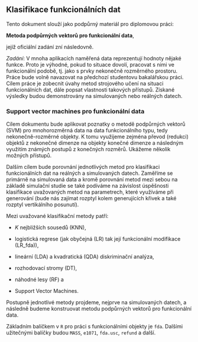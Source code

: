 ## Klasifikace funkcionálních dat

Tento dokument slouží jako podpůrný materiál pro diplomovou práci:

**Metoda podpůrných vektorů pro funkcionální data**,

jejíž oficiální zadání zní následovně.

*Zadání*: V mnoha aplikacích naměřená data reprezentují hodnoty nějaké funkce. Proto je
výhodné, pokud to situace dovolí, pracovat s nimi ve funkcionální podobě, tj. jako s prvky
nekonečně rozměrného prostoru. Práce bude volně navazovat na předchozí studentovu bakalářskou
práci. Cílem práce je zobecnit úvahy metod strojového učení na situaci funkcionálních
dat, dále popsat vlastnosti takových přístupů. Získané výsledky budou demonstrovány na
simulovaných nebo reálných datech.

### Support vector machines pro funkcionální data

Cílem dokumentu bude aplikovat poznatky o metodě podpůrných vektorů (SVM) pro mnohorozměrná data na data funkcionálního typu, tedy nekonečně-rozměrné objekty.
K tomu využijeme zejména převod (redukci) objektů z nekonečné dimenze na objekty konečné dimenze a následným využitím známých postupů z konečných rozměrů. Ukážeme několik možných přístupů.

Dalším cílem bude porovnání jednotlivých metod pro klasifikaci funkcionálních dat na reálných a simulovaných datech. Zaměříme se primárně na simulovaná data a kromě porovnání metod mezi sebou na základě simulační studie se také podíváme na závislost úspěšnosti klasifikace uvažovaných metod na parametrech, které využíváme při generování (bude nás zajímat rozptyl kolem generujících křivek a také rozptyl vertikálního posunutí).

Mezi uvažované klasifikační metody patří:

  - $K$ nejbližších sousedů (KNN),

  - logistická regrese (jak obyčejná (LR) tak její funkcionální modifikace (LR_fda)),

  - lineární (LDA) a kvadratická (QDA) diskriminační analýza,

  - rozhodovací stromy (DT),

  - náhodné lesy (RF) a 

  - Support Vector Machines.

Postupně jednotlivé metody projdeme, nejprve na simulovaných datech, a následně budeme konstruovat metodu podpůrných vektorů pro funkcionální data.

Základním balíčkem v `R` pro práci s funkcionálními objekty je `fda`. Dalšími užitečnými balíčky budou `MASS`, `e1071`, `fda.usc`, `refund` a další.
